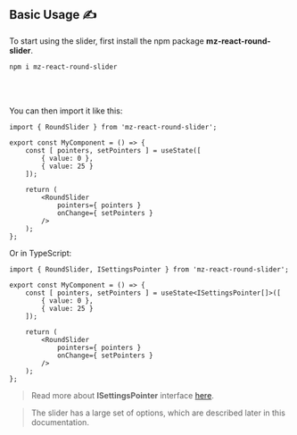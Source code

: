 ## Basic Usage ✍️

To start using the slider, first install the npm package **mz-react-round-slider**.

```html
npm i mz-react-round-slider
```

<br/>
<div id="getting-started-slider"></div>
<br/>

You can then import it like this:

```tsx
import { RoundSlider } from 'mz-react-round-slider';

export const MyComponent = () => {
    const [ pointers, setPointers ] = useState([
        { value: 0 },
        { value: 25 }
    ]);

    return (
        <RoundSlider
            pointers={ pointers }
            onChange={ setPointers }
        />
    );
};
```

Or in TypeScript:

```tsx
import { RoundSlider, ISettingsPointer } from 'mz-react-round-slider';

export const MyComponent = () => {
    const [ pointers, setPointers ] = useState<ISettingsPointer[]>([
        { value: 0 },
        { value: 25 }
    ]);

    return (
        <RoundSlider
            pointers={ pointers }
            onChange={ setPointers }
        />
    );
};
```

> Read more about **ISettingsPointer** interface [here](isettings-pointer-interface.html).

> The slider has a large set of options, which are described later in this documentation.

